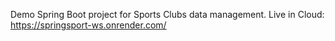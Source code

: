 Demo Spring Boot project for Sports Clubs data management.
Live in Cloud: https://springsport-ws.onrender.com/